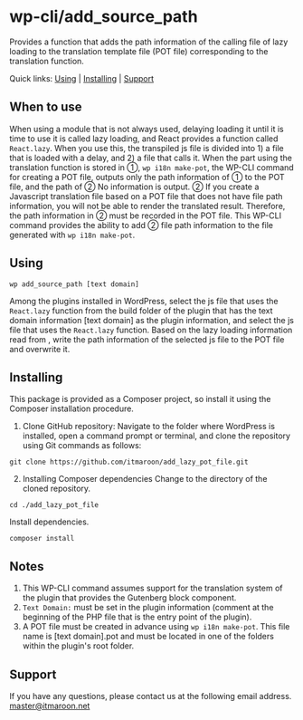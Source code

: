 wp-cli/add_source_path
======================

Provides a function that adds the path information of the calling file of lazy loading to the translation template file (POT file) corresponding to the translation function.



Quick links: [Using](#using) | [Installing](#installing) | [Support](#support)

## When to use
When using a module that is not always used, delaying loading it until it is time to use it is called lazy loading, and React provides a function called `React.lazy`.
When you use this, the transpiled js file is divided into 1) a file that is loaded with a delay, and 2) a file that calls it. When the part using the translation function is stored in ①, `wp i18n make-pot`, the WP-CLI command for creating a POT file, outputs only the path information of ① to the POT file, and the path of ② No information is output.
② If you create a Javascript translation file based on a POT file that does not have file path information, you will not be able to render the translated result. Therefore, the path information in ② must be recorded in the POT file.
This WP-CLI command provides the ability to add ② file path information to the file generated with `wp i18n make-pot`.

## Using
~~~
wp add_source_path [text domain]
~~~

Among the plugins installed in WordPress, select the js file that uses the `React.lazy` function from the build folder of the plugin that has the text domain information [text domain] as the plugin information, and select the js file that uses the `React.lazy` function. Based on the lazy loading information read from , write the path information of the selected js file to the POT file and overwrite it.

## Installing
This package is provided as a Composer project, so install it using the Composer installation procedure.

1. Clone GitHub repository:
Navigate to the folder where WordPress is installed, open a command prompt or terminal, and clone the repository using Git commands as follows:
```
git clone https://github.com/itmaroon/add_lazy_pot_file.git
```

2. Installing Composer dependencies
Change to the directory of the cloned repository.
```
cd ./add_lazy_pot_file
```
Install dependencies.
```
composer install
```

## Notes
1. This WP-CLI command assumes support for the translation system of the plugin that provides the Gutenberg block component.
2. `Text Domain:` must be set in the plugin information (comment at the beginning of the PHP file that is the entry point of the plugin).
3. A POT file must be created in advance using `wp i18n make-pot`. This file name is [text domain].pot and must be located in one of the folders within the plugin's root folder.

## Support
If you have any questions, please contact us at the following email address.
master@itmaroon.net
